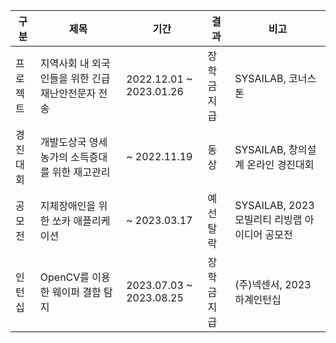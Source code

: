 | 구분  | 제목 | 기간 | 결과 | 비고 |
| ------------- | ------------- | ------------- | ------------- | ------------- |
| 프로젝트  | 지역사회 내 외국인들을 위한 긴급재난안전문자 전송  | 2022.12.01 ~ 2023.01.26  | 장학금 지급  | SYSAILAB, 코너스톤  |
| 경진대회  | 개발도상국 영세 농가의 소득증대를 위한 재고관리  | ~ 2022.11.19  | 동상 | SYSAILAB, 창의설계 온라인 경진대회   |
| 공모전  | 지체장애인을 위한 쏘카 애플리케이션  | ~ 2023.03.17  | 예선 탈락  | SYSAILAB, 2023 모빌리티 리빙랩 아이디어 공모전  |
| 인턴십  | OpenCV를 이용한 웨이퍼 결함 탐지 | 2023.07.03 ~ 2023.08.25  | 장학금 지급  | (주)넥센서, 2023 하계인턴십  |
